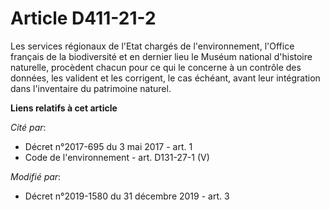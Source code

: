 # Article D411-21-2

Les services régionaux de l'Etat chargés de l'environnement, l'Office français de la biodiversité et en dernier lieu le
Muséum national d'histoire naturelle, procèdent chacun pour ce qui le concerne à un contrôle des données, les valident et les
corrigent, le cas échéant, avant leur intégration dans l'inventaire du patrimoine naturel.

**Liens relatifs à cet article**

_Cité par_:

  - Décret n°2017-695 du 3 mai 2017 - art. 1
  - Code de l'environnement - art. D131-27-1 (V)

_Modifié par_:

  - Décret n°2019-1580 du 31 décembre 2019 - art. 3

